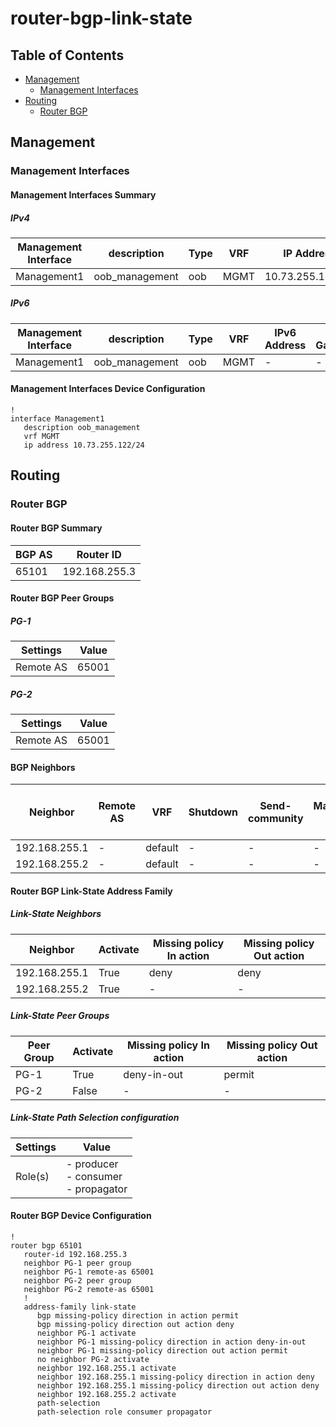 # router-bgp-link-state

## Table of Contents

- [Management](#management)
  - [Management Interfaces](#management-interfaces)
- [Routing](#routing)
  - [Router BGP](#router-bgp)

## Management

### Management Interfaces

#### Management Interfaces Summary

##### IPv4

| Management Interface | description | Type | VRF | IP Address | Gateway |
| -------------------- | ----------- | ---- | --- | ---------- | ------- |
| Management1 | oob_management | oob | MGMT | 10.73.255.122/24 | 10.73.255.2 |

##### IPv6

| Management Interface | description | Type | VRF | IPv6 Address | IPv6 Gateway |
| -------------------- | ----------- | ---- | --- | ------------ | ------------ |
| Management1 | oob_management | oob | MGMT | - | - |

#### Management Interfaces Device Configuration

```eos
!
interface Management1
   description oob_management
   vrf MGMT
   ip address 10.73.255.122/24
```

## Routing

### Router BGP

#### Router BGP Summary

| BGP AS | Router ID |
| ------ | --------- |
| 65101 | 192.168.255.3 |

#### Router BGP Peer Groups

##### PG-1

| Settings | Value |
| -------- | ----- |
| Remote AS | 65001 |

##### PG-2

| Settings | Value |
| -------- | ----- |
| Remote AS | 65001 |

#### BGP Neighbors

| Neighbor | Remote AS | VRF | Shutdown | Send-community | Maximum-routes | Allowas-in | BFD | RIB Pre-Policy Retain | Route-Reflector Client | Passive |
| -------- | --------- | --- | -------- | -------------- | -------------- | ---------- | --- | --------------------- | ---------------------- | ------- |
| 192.168.255.1 | - | default | - | - | - | - | - | - | - | - |
| 192.168.255.2 | - | default | - | - | - | - | - | - | - | - |

#### Router BGP Link-State Address Family

##### Link-State Neighbors

| Neighbor | Activate | Missing policy In action | Missing policy Out action |
| -------- | -------- | ------------------------ | ------------------------- |
| 192.168.255.1 | True | deny | deny |
| 192.168.255.2 | True | - | - |

##### Link-State Peer Groups

| Peer Group | Activate | Missing policy In action | Missing policy Out action |
| ---------- | -------- | ------------------------ | ------------------------- |
| PG-1 | True | deny-in-out | permit |
| PG-2 | False | - | - |

##### Link-State Path Selection configuration

| Settings | Value |
| -------- | ----- |
| Role(s) | - producer<br>- consumer<br>- propagator |

#### Router BGP Device Configuration

```eos
!
router bgp 65101
   router-id 192.168.255.3
   neighbor PG-1 peer group
   neighbor PG-1 remote-as 65001
   neighbor PG-2 peer group
   neighbor PG-2 remote-as 65001
   !
   address-family link-state
      bgp missing-policy direction in action permit
      bgp missing-policy direction out action deny
      neighbor PG-1 activate
      neighbor PG-1 missing-policy direction in action deny-in-out
      neighbor PG-1 missing-policy direction out action permit
      no neighbor PG-2 activate
      neighbor 192.168.255.1 activate
      neighbor 192.168.255.1 missing-policy direction in action deny
      neighbor 192.168.255.1 missing-policy direction out action deny
      neighbor 192.168.255.2 activate
      path-selection
      path-selection role consumer propagator
```
